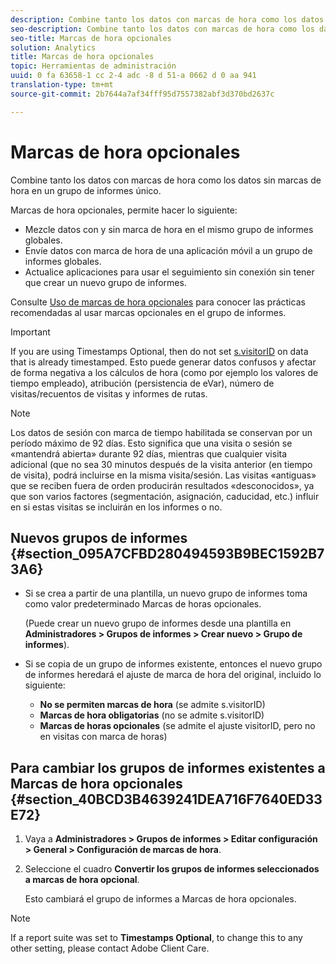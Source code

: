 ```yaml
---
description: Combine tanto los datos con marcas de hora como los datos sin marcas de hora en un grupo de informes único.
seo-description: Combine tanto los datos con marcas de hora como los datos sin marcas de hora en un grupo de informes único.
seo-title: Marcas de hora opcionales
solution: Analytics
title: Marcas de hora opcionales
topic: Herramientas de administración
uuid: 0 fa 63658-1 cc 2-4 adc -8 d 51-a 0662 d 0 aa 941
translation-type: tm+mt
source-git-commit: 2b7644a7af34fff95d7557382abf3d370bd2637c

---
```



# Marcas de hora opcionales

Combine tanto los datos con marcas de hora como los datos sin marcas de hora en un grupo de informes único.

Marcas de hora opcionales, permite hacer lo siguiente:

* Mezcle datos con y sin marca de hora en el mismo grupo de informes globales.
* Envíe datos con marca de hora de una aplicación móvil a un grupo de informes globales.
* Actualice aplicaciones para usar el seguimiento sin conexión sin tener que crear un nuevo grupo de informes.

Consulte [Uso de marcas de hora opcionales](/help/implement/js-implementation/timestamps-overview.md) para conocer las prácticas recomendadas al usar marcas opcionales en el grupo de informes.

>[!IMPORTANT]
>
>If you are using Timestamps Optional, then do not set [s.visitorID](https://marketing.adobe.com/resources/help/en_US/sc/implement/?f=visid_custom) on data that is already timestamped. Esto puede generar datos confusos y afectar de forma negativa a los cálculos de hora (como por ejemplo los valores de tiempo empleado), atribución (persistencia de eVar), número de visitas/recuentos de visitas y informes de rutas.

>[!NOTE]
>
>Los datos de sesión con marca de tiempo habilitada se conservan por un período máximo de 92 días. Esto significa que una visita o sesión se «mantendrá abierta» durante 92 días, mientras que cualquier visita adicional (que no sea 30 minutos después de la visita anterior (en tiempo de visita), podrá incluirse en la misma visita/sesión. Las visitas «antiguas» que se reciben fuera de orden producirán resultados «desconocidos», ya que son varios factores (segmentación, asignación, caducidad, etc.) influir en si estas visitas se incluirán en los informes o no.

## Nuevos grupos de informes {#section_095A7CFBD280494593B9BEC1592B73A6}

* Si se crea a partir de una plantilla, un nuevo grupo de informes toma como valor predeterminado Marcas de horas opcionales.

   (Puede crear un nuevo grupo de informes desde una plantilla en **Administradores &gt; Grupos de informes &gt; Crear nuevo &gt; Grupo de informes**).
* Si se copia de un grupo de informes existente, entonces el nuevo grupo de informes heredará el ajuste de marca de hora del original, incluido lo siguiente:

   * **No se permiten marcas de hora** (se admite s.visitorID)
   * **Marcas de hora obligatorias** (no se admite s.visitorID)
   * **Marcas de horas opcionales** (se admite el ajuste visitorID, pero no en visitas con marca de horas)

## Para cambiar los grupos de informes existentes a Marcas de hora opcionales {#section_40BCD3B4639241DEA716F7640ED33E72}

1. Vaya a **Administradores &gt; Grupos de informes &gt; Editar configuración &gt; General &gt; Configuración de marcas de hora**.
1. Seleccione el cuadro **Convertir los grupos de informes seleccionados a marcas de hora opcional**.

   Esto cambiará el grupo de informes a Marcas de hora opcionales.

>[!NOTE]
>
>If a report suite was set to **Timestamps Optional**, to change this to any other setting, please contact Adobe Client Care.

